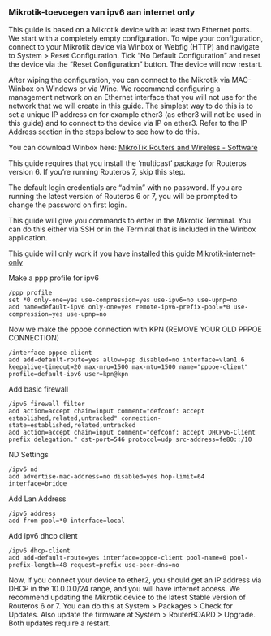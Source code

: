 ### Mikrotik-toevoegen van ipv6 aan internet only

This guide is based on a Mikrotik device with at least two Ethernet ports. We start with a completely empty configuration. To wipe your configuration, connect to your Mikrotik device via Winbox or Webfig (HTTP) and navigate to System > Reset Configuration. Tick “No Default Configuration” and reset the device via the “Reset Configuration” button. The device will now restart.

After wiping the configuration, you can connect to the Mikrotik via MAC-Winbox on Windows or via Wine. We recommend configuring a management network on an Ethernet interface that you will not use for the network that we will create in this guide. The simplest way to do this is to set a unique IP address on for example ether3 (as ether3 will not be used in this guide) and to connect to the device via IP on ether3. Refer to the IP Address section in the steps below to see how to do this.

You can download Winbox here: [ MikroTik Routers and Wireless - Software](https://mikrotik.com/download)

This guide requires that you install the ‘multicast’ package for Routeros version 6. If you’re running Routeros 7, skip this step. 

The default login credentials are “admin” with no password. If you are running the latest version of Routeros 6 or 7, you will be prompted to change the password on first login.

This guide will give you commands to enter in the Mikrotik Terminal. You can do this either via SSH or in the Terminal that is included in the Winbox application.

This guide will only work if you have installed this guide [Mikrotik-internet-only](guides/mikrotik/KPN/Mikrotik-Internet-only.md) 


Make a ppp profile for ipv6

```
/ppp profile
set *0 only-one=yes use-compression=yes use-ipv6=no use-upnp=no
add name=default-ipv6 only-one=yes remote-ipv6-prefix-pool=*0 use-compression=yes use-upnp=no
```
Now we make the pppoe connection with KPN (REMOVE YOUR OLD PPPOE CONNECTION)

```
/interface pppoe-client
add add-default-route=yes allow=pap disabled=no interface=vlan1.6 keepalive-timeout=20 max-mru=1500 max-mtu=1500 name="pppoe-client" profile=default-ipv6 user=kpn@kpn
```

Add basic firewall

```
/ipv6 firewall filter
add action=accept chain=input comment="defconf: accept established,related,untracked" connection-state=established,related,untracked
add action=accept chain=input comment="defconf: accept DHCPv6-Client prefix delegation." dst-port=546 protocol=udp src-address=fe80::/10
```

ND Settings

```
/ipv6 nd
add advertise-mac-address=no disabled=yes hop-limit=64 interface=bridge
```

Add Lan Address

``` 
/ipv6 address
add from-pool=*0 interface=local
```

Add ipv6 dhcp client

```
/ipv6 dhcp-client
add add-default-route=yes interface=pppoe-client pool-name=0 pool-prefix-length=48 request=prefix use-peer-dns=no
```

Now, if you connect your device to ether2, you should get an IP address via DHCP in the 10.0.0.0/24 range, and you will have internet access. We recommend updating the Mikrotik device to the latest Stable version of Routeros 6 or 7. You can do this at System > Packages > Check for Updates. Also update the firmware at System > RouterBOARD > Upgrade. Both updates require a restart. 

